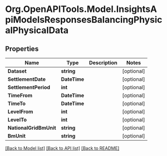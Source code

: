 # Org.OpenAPITools.Model.InsightsApiModelsResponsesBalancingPhysicalPhysicalData

## Properties

Name | Type | Description | Notes
------------ | ------------- | ------------- | -------------
**Dataset** | **string** |  | [optional] 
**SettlementDate** | **DateTime** |  | [optional] 
**SettlementPeriod** | **int** |  | [optional] 
**TimeFrom** | **DateTime** |  | [optional] 
**TimeTo** | **DateTime** |  | [optional] 
**LevelFrom** | **int** |  | [optional] 
**LevelTo** | **int** |  | [optional] 
**NationalGridBmUnit** | **string** |  | [optional] 
**BmUnit** | **string** |  | [optional] 

[[Back to Model list]](../README.md#documentation-for-models) [[Back to API list]](../README.md#documentation-for-api-endpoints) [[Back to README]](../README.md)

